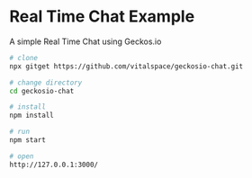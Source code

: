 # Real Time Chat Example

A simple Real Time Chat using Geckos.io

```bash
# clone
npx gitget https://github.com/vitalspace/geckosio-chat.git

# change directory
cd geckosio-chat

# install
npm install

# run
npm start

# open
http://127.0.0.1:3000/
```

